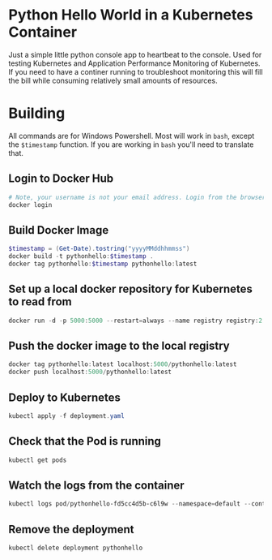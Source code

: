 # Python Hello World in a Kubernetes Container

Just a simple little python console app to heartbeat to the console. Used for testing Kubernetes and Application Performance Monitoring of Kubernetes. If you need to have a continer running to troubleshoot monitoring this will fill the bill while consuming relatively small amounts of resources.

# Building

All commands are for Windows Powershell. Most will work in `bash`, except the `$timestamp` function. If you are working in `bash` you'll need to translate that.

## Login to Docker Hub

```powershell
# Note, your username is not your email address. Login from the browser to see what your username is.
docker login
```

## Build Docker Image

```powershell
$timestamp = (Get-Date).tostring("yyyyMMddhhmmss")
docker build -t pythonhello:$timestamp .
docker tag pythonhello:$timestamp pythonhello:latest
```

## Set up a local docker repository for Kubernetes to read from

```powershell
docker run -d -p 5000:5000 --restart=always --name registry registry:2
```

## Push the docker image to the local registry

```powershell
docker tag pythonhello:latest localhost:5000/pythonhello:latest
docker push localhost:5000/pythonhello:latest
```

## Deploy to Kubernetes

```powershell
kubectl apply -f deployment.yaml
```

## Check that the Pod is running

```powershell
kubectl get pods
```

## Watch the logs from the container

```powershell
kubectl logs pod/pythonhello-fd5cc4d5b-c6l9w --namespace=default --container=pythonhello -f
```

## Remove the deployment

```powershell
kubectl delete deployment pythonhello
```